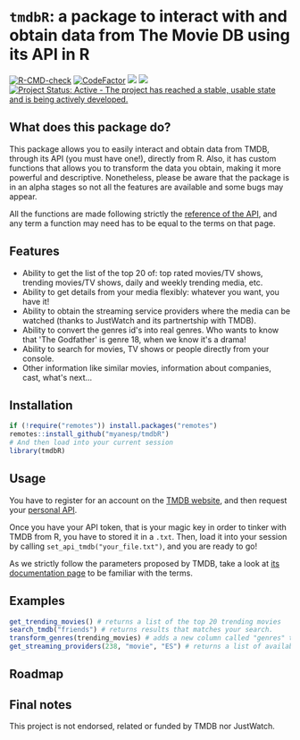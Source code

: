 # `tmdbR`: a package to interact with and obtain data from The Movie DB using its API in R
<!-- badges: start -->
[![R-CMD-check](https://github.com/myanesp/tmdbR/actions/workflows/R-CMD-check.yaml/badge.svg)](https://github.com/myanesp/tmdbR/actions/workflows/R-CMD-check.yaml)
[![CodeFactor](https://www.codefactor.io/repository/github/myanesp/tmdbr/badge)](https://www.codefactor.io/repository/github/myanesp/tmdbr)
[![](https://img.shields.io/github/languages/code-size/myanesp/tmdbR.svg)](https://github.com/myanesp/tmdbR)
[![](https://img.shields.io/badge/lifecycle-experimental-orange.svg)](https://lifecycle.r-lib.org/articles/stages.html#experimental)
[![Project Status: Active - The project has reached a stable, usable state and is being actively developed.](https://www.repostatus.org/badges/latest/active.svg)](https://www.repostatus.org/#active)
<!-- badges: end -->

## What does this package do?
This package allows you to easily interact and obtain data from TMDB, through its API (you must have one!), directly from R. 
Also, it has custom functions that allows you to transform the data you obtain, making it more powerful and descriptive.
Nonetheless, please be aware that the package is in an alpha stages so not all the features are available and some bugs may appear.

All the functions are made following strictly the [reference of the API](https://developers.themoviedb.org/3/), and any term a function may need 
has to be equal to the terms on that page.

## Features
- Ability to get the list of the top 20 of: top rated movies/TV shows, trending movies/TV shows, daily and weekly trending media, etc.
- Ability to get details from your media flexibly: whatever you want, you have it!
- Ability to obtain the streaming service providers where the media can be watched (thanks to JustWatch and its partnertship with TMDB).
- Ability to convert the genres id's into real genres. Who wants to know that 'The Godfather' is genre 18, when we know it's a drama!
- Ability to search for movies, TV shows or people directly from your console. 
- Other information like similar movies, information about companies, cast, what's next...

## Installation
```r
if (!require("remotes")) install.packages("remotes")
remotes::install_github("myanesp/tmdbR")
# And then load into your current session
library(tmdbR)
```

## Usage
You have to register for an account on the [TMDB website](https://www.themoviedb.org/signup), and then request your [personal API](https://www.themoviedb.org/settings/api).

Once you have your API token, that is your magic key in order to tinker with TMDB from R, you have to stored it in a `.txt`. Then, load it into your session by calling `set_api_tmdb("your_file.txt")`, and you are ready to go!

As we strictly follow the parameters proposed by TMDB, take a look at [its documentation page](https://developers.themoviedb.org/3/) to be familiar with the terms.

## Examples
``` r
get_trending_movies() # returns a list of the top 20 trending movies
search_tmdb("friends") # returns results that matches your search.
transform_genres(trending_movies) # adds a new column called "genres" that has the name of the genres, instead of only having their id's.
get_streaming_providers(238, "movie", "ES") # returns a list of available suscriptions platforms in Spain where you can watch The Godfather.
```
## Roadmap

## Final notes
This project is not endorsed, related or funded by TMDB nor JustWatch.
